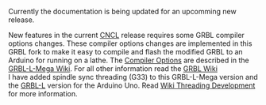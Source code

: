 Currently the documentation is being updated for an upcomming new release.

New features in the current [CNCL](https://www.microsoft.com/store/apps/9P42TB5T697H) release requires some GRBL compiler options changes. These compiler options changes are implemented in this GRBL fork to make it easy to compile and flash the modified GRBL to an Arduino for running on a lathe. The [Compiler Options](https://github.com/HuubBuis/grbl-L-Mega/wiki/Changed-Compiler-options) are described in the [GRBL-L-Mega Wiki](https://github.com/HuubBuis/grbl-L-Mega/wiki). For all other information read the [GRBL Wiki](https://github.com/gnea/grbl/wiki)  
I have added spindle sync threading (G33) to this GRBL-L-Mega version and the [GRBL-L](https://github.com/HuubBuis/grbl-L) version for the Arduino Uno. Read [Wiki Threading Development](https://github.com/HuubBuis/grbl-L-Mega/wiki/Threading-Development) for more information.
